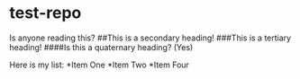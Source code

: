 test-repo
=========
Is anyone reading this?
##This is a secondary heading!
###This is a tertiary heading!
####Is this a quaternary heading? (Yes)

Here is my list:
*Item One
*Item Two
*Item Four
